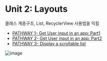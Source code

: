 # Unit 2: Layouts
클래스 계층구조, List, RecyclerView 사용법을 익힘
- [PATHWAY 1- Get User input in an app: Part1](https://github.com/OhGyong/Android_Study/tree/master/Android%20Kotlin%20Basics%20in%20Kotlin/Unit%202-%20Layouts/PATHWAY%201-Get%20user%20input%20in%20an%20app%20Part1)
- [PATHWAY 2- Get User input in an app: Part2](https://github.com/OhGyong/Android_Study/tree/master/Android%20Kotlin%20Basics%20in%20Kotlin/Unit%202-%20Layouts/PATHWAY%202-Get%20user%20input%20in%20an%20app%20Part2)
- [PATHWAY 3- Display a scrollable list](https://github.com/OhGyong/Android_Study/tree/master/Android%20Kotlin%20Basics%20in%20Kotlin/Unit%202-%20Layouts/PATHWAY%203-Display%20a%20scrollable%20list)

![image](https://user-images.githubusercontent.com/52282493/129664443-cc06fc6e-bfac-47f8-9e3d-b11a2c703c15.png)